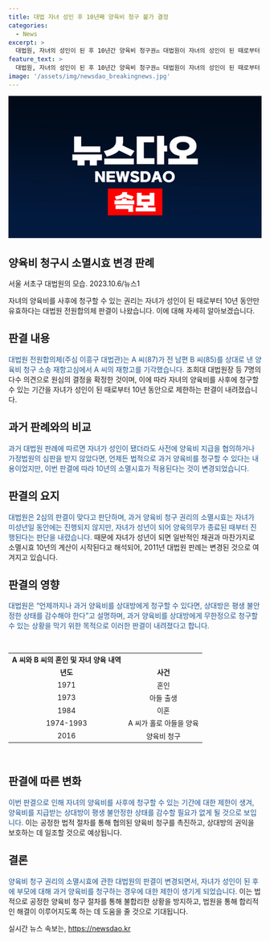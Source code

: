 ```yaml
---
title: 대법 자녀 성인 후 10년째 양육비 청구 불가 결정
categories:
  - News
excerpt: >
  대법원, 자녀의 성인이 된 후 10년간 양육비 청구권⚖️ 대법원이 자녀의 성인이 된 때로부터 10년 동안만 양육비를 사후에 청구할 수 있는 권리를 인정하는 결정을 내렸다. 이에 따라 자녀가 성인이 된 후 10년이 경과하면 과거 양육비를 청구하는 것은 타당하지 않다는 것으로 판결되었다. 대법원은 소멸시효가 자녀의 성년 이후 10년으로 시작되며, 이에 따라 2011년 판례가 변경된 것으로 밝혀졌다. 이 결정은 과거 양육비를 영구히 청구할 수 없게 하여 불안정한 상태를 예방하고자 한 것으로 해석된다.
feature_text: >
  대법원, 자녀의 성인이 된 후 10년간 양육비 청구권⚖️ 대법원이 자녀의 성인이 된 때로부터 10년 동안만 양육비를 사후에 청구할 수 있는 권리를 인정하는 결정을 내렸다. 이에 따라 자녀가 성인이 된 후 10년이 경과하면 과거 양육비를 청구하는 것은 타당하지 않다는 것으로 판결되었다. 대법원은 소멸시효가 자녀의 성년 이후 10년으로 시작되며, 이에 따라 2011년 판례가 변경된 것으로 밝혀졌다. 이 결정은 과거 양육비를 영구히 청구할 수 없게 하여 불안정한 상태를 예방하고자 한 것으로 해석된다.
image: '/assets/img/newsdao_breakingnews.jpg'
---
```


<p><img src="/assets/img/newsdao_breakingnews.jpg" alt="koreaapp 속보" /></p>

<h2>양육비 청구시 소멸시효 변경 판례</h2>

<p>서울 서초구 대법원의 모습. 2023.10.6/뉴스1</p>

<p data-ke-size="size16">자녀의 양육비를 사후에 청구할 수 있는 권리는 자녀가 성인이 된 때로부터 10년 동안만 유효하다는 대법원 전원합의체 판결이 나왔습니다. 이에 대해 자세히 알아보겠습니다.</p>

<h2>판결 내용</h2>

<p><span style="color: #1a5490;">대법원 전원합의체(주심 이흥구 대법관)는 A 씨(87)가 전 남편 B 씨(85)를 상대로 낸 양육비 청구 소송 재항고심에서 A 씨의 재항고를 기각했습니다.</span> 조희대 대법원장 등 7명의 다수 의견으로 원심의 결정을 확정한 것이며, 이에 따라 자녀의 양육비를 사후에 청구할 수 있는 기간을 자녀가 성인이 된 때로부터 10년 동안으로 제한하는 판결이 내려졌습니다.</p>

<h2>과거 판례와의 비교</h2>

<p><span style="color: #1a5490;">과거 대법원 판례에 따르면 자녀가 성인이 됐더라도 사전에 양육비 지급을 협의하거나 가정법원의 심판을 받지 않았다면, 언제든 법적으로 과거 양육비를 청구할 수 있다는 내용이었지만, 이번 판결에 따라 10년의 소멸시효가 적용된다는 것이 변경되었습니다.</span></p>

<h2>판결의 요지</h2>

<p><span style="color: #1a5490;">대법원은 2심의 판결이 맞다고 판단하며, 과거 양육비 청구 권리의 소멸시효는 자녀가 미성년일 동안에는 진행되지 않지만, 자녀가 성년이 되어 양육의무가 종료된 때부터 진행된다는 판단을 내렸습니다.</span> 때문에 자녀가 성년이 되면 일반적인 채권과 마찬가지로 소멸시효 10년의 계산이 시작된다고 해석되어, 2011년 대법원 판례는 변경된 것으로 여겨지고 있습니다.</p>

<h2>판결의 영향</h2>

<p><span style="color: #1a5490;">대법원은 “언제까지나 과거 양육비를 상대방에게 청구할 수 있다면, 상대방은 평생 불안정한 상태를 감수해야 한다”고 설명하며, 과거 양육비를 상대방에게 무한정으로 청구할 수 있는 상황을 막기 위한 목적으로 이러한 판결이 내려졌다고 합니다.</span></p>

<p data-ke-size="size16">&nbsp;</p>

<table>
    <tbody>
        <tr>
            <td style="text-align: center; height: 17px;"><b>A 씨와 B 씨의 혼인 및 자녀 양육 내역</b></td>
        </tr>
        <tr>
            <td style="text-align: center;"><b>년도</b></td>
            <td style="text-align: center;"><b>사건</b></td>
        </tr>
        <tr>
            <td style="text-align: center;">1971</td>
            <td style="text-align: center;">혼인</td>
        </tr>
        <tr>
            <td style="text-align: center;">1973</td>
            <td style="text-align: center;">아들 출생</td>
        </tr>
        <tr>
            <td style="text-align: center;">1984</td>
            <td style="text-align: center;">이혼</td>
        </tr>
        <tr>
            <td style="text-align: center;">1974-1993</td>
            <td style="text-align: center;">A 씨가 홀로 아들을 양육</td>
        </tr>
        <tr>
            <td style="text-align: center;">2016</td>
            <td style="text-align: center;">양육비 청구</td>
        </tr>
    </tbody>
</table>

<p data-ke-size="size16">&nbsp;</p>

<h2>판결에 따른 변화</h2>

<p><span style="color: #1a5490;">이번 판결으로 인해 자녀의 양육비를 사후에 청구할 수 있는 기간에 대한 제한이 생겨, 양육비를 지급받는 상대방이 평생 불안정한 상태를 감수할 필요가 없게 될 것으로 보입니다.</span> 이는 공정한 법적 절차를 통해 협의된 양육비 청구를 촉진하고, 상대방의 권익을 보호하는 데 일조할 것으로 예상됩니다.</p>

<h2>결론</h2>

<p><span style="color: #1a5490;">양육비 청구 권리의 소멸시효에 관한 대법원의 판결이 변경되면서, 자녀가 성인이 된 후에 부모에 대해 과거 양육비를 청구하는 경우에 대한 제한이 생기게 되었습니다.</span> 이는 법적으로 공정한 양육비 청구 절차를 통해 불합리한 상황을 방지하고, 법원을 통해 합리적인 해결이 이루어지도록 하는 데 도움을 줄 것으로 기대됩니다.</p>
실시간 뉴스 속보는, <a href="https://newsdao.kr" rel="dofollow">https://newsdao.kr</a>


